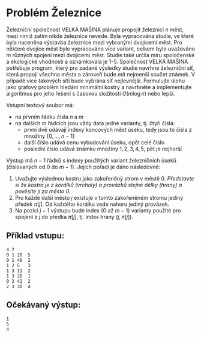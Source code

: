 # Problém Železnice 

Železniční společnost VELKÁ MAŠINA plánuje propojit železnicí $n$ měst, mezi nimiž zatím nikde železnice nevede. Byla vypracována studie, 
ve které byla naceněna výstavba železnice mezi vybranými dvojicemi měst. 
Pro některé dvojice měst bylo vypracováno více variant, celkem bylo uvažováno $m$ různých spojení mezi dvojicemi měst. 
Studie také určila míru spoločenské a ekologické vhodnosti a oznámkovala je 1-5. 
Společnost VELKÁ MAŠINA potřebuje program, který pro zadané výsledky studie navrhne železniční síť, která propojí všechna města
a zároveň bude mít nejmenší součet známek. V případě více takových síťí bude vybrána síť nejlevnější.
Formulujte úlohu jako grafový problém hledání minimální kostry a navrhněte a implementujte algoritmus pro jeho řešení s časovou složitostí $O(m \log n)$ nebo lepší.

Vstupní textový soubor má:
- na prvním řádku čísla $n$ a $m$
- na dalších $m$ řádcích jsou vždy data jedné varianty, tj. čtyři čísla:
    - první dvě udávají indexy koncových měst úseku, tedy jsou to čísla z množiny $\{0,\dots,n-1\}$
    - další číslo udává cenu vybudování úseku, opět celé číslo 
    - poslední číslo udává známku množiny ${1,2,3,4,5}$, pět je nejhorší 

Výstup má $n-1$ řádků s indexy použitých variant železničních úseků (číslovaných od $0$ do $m-1$).
Jejich pořadí je dáno následovně:

1. Uvažujte výslednou kostru jako zakořeněný strom v městě $0$. 
   *Představte si že kostra je z korálků (vrcholy) a provázků stejné délky (hrany) a pověsíte jí za město $0$.*
2. Pro každé další město $j$ existuje v tomto zakořeněném stromu jediný předek $\pi[j]$. Od každého korálku vede nahoru jediný provázek.
3. Na pozici $j-1$ výstupu bude index ($0$ až $m-1$) varianty použité pro spojení z $j$ do předka $\pi[j]$, tj. index hrany $(j, \pi[j])$.




## Příklad vstupu:
```
4 7
0 1 20  5
0 1 40  2
1 2 5   3
1 3 11  2
1 3 20  1
0 2 42  2 
2 3 30  4
```



## Očekávaný výstup:
```
1
5
4
```


